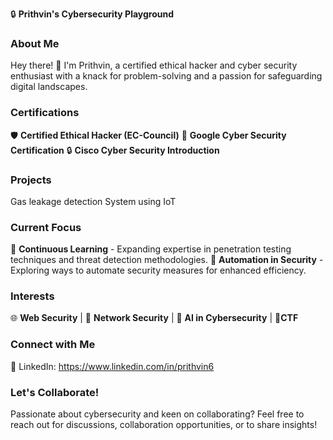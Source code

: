 🔒 **Prithvin's Cybersecurity Playground**

### About Me
Hey there! 👋 I'm Prithvin, a certified ethical hacker and cyber security enthusiast with a knack for problem-solving and a passion for safeguarding digital landscapes.

### Certifications
🛡️ **Certified Ethical Hacker (EC-Council)**
🔐 **Google Cyber Security Certification**
🔒 **Cisco Cyber Security Introduction**

### Projects
Gas leakage detection System using IoT
### Current Focus
🔐 **Continuous Learning** - Expanding expertise in penetration testing techniques and threat detection methodologies.
🤖 **Automation in Security** - Exploring ways to automate security measures for enhanced efficiency.

### Interests
🌐 **Web Security** | 📡 **Network Security** | 🤖 **AI in Cybersecurity** | 🚩**CTF**

### Connect with Me
🔗 LinkedIn: https://www.linkedin.com/in/prithvin6

### Let's Collaborate!
Passionate about cybersecurity and keen on collaborating? Feel free to reach out for discussions, collaboration opportunities, or to share insights!





<!---
PrithvinP/PrithvinP is a ✨ special ✨ repository because its `README.md` (this file) appears on your GitHub profile.
You can click the Preview link to take a look at your changes.
--->
